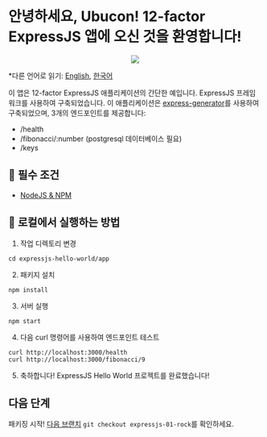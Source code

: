 # 안녕하세요, Ubucon! 12-factor ExpressJS 앱에 오신 것을 환영합니다!

<p align="center">
    <img src="https://res.cloudinary.com/practicaldev/image/fetch/s--MgAyrZbI--/c_limit%2Cf_auto%2Cfl_progressive%2Cq_auto%2Cw_880/https://cdn-images-1.medium.com/max/1024/1%2AhYfdBkfKgvtMoDcqk_LjWA.png">
</p>

\*다른 언어로 읽기: [English](README.md), [한국어](README.ko.md)

이 앱은 12-factor ExpressJS 애플리케이션의 간단한 예입니다. ExpressJS 프레임워크를 사용하여 구축되었습니다.
이 애플리케이션은 [express-generator](https://expressjs.com/en/starter/generator.html)를 사용하여 구축되었으며, 3개의 엔드포인트를 제공합니다:

- /health
- /fibonacci/:number (postgresql 데이터베이스 필요)
- /keys

## 📝 필수 조건

- [NodeJS & NPM](https://nodejs.org/en/download)

## 🏃 로컬에서 실행하는 방법

1. 작업 디렉토리 변경

```
cd expressjs-hello-world/app
```

2. 패키지 설치

```
npm install
```

3. 서버 실행

```
npm start
```

4. 다음 curl 명령어를 사용하여 엔드포인트 테스트

```
curl http://localhost:3000/health
curl http://localhost:3000/fibonacci/9
```

5. 축하합니다! ExpressJS Hello World 프로젝트를 완료했습니다!

## 다음 단계

패키징 시작! [다음 브랜치](https://github.com/yanksyoon/hello-ubucon/tree/expressjs-01-rock) `git checkout expressjs-01-rock`를 확인하세요.
